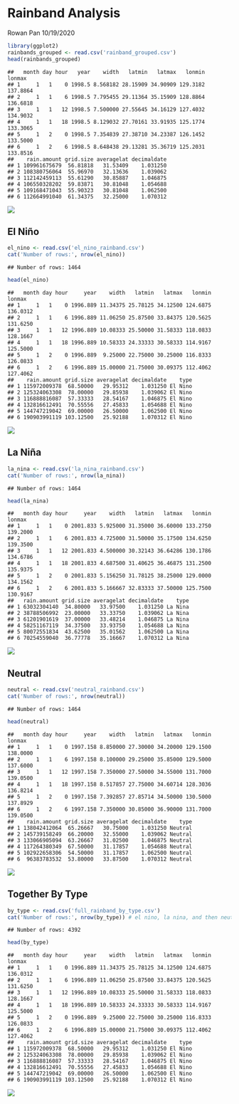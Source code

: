 Rainband Analysis
================
Rowan Pan
10/19/2020

``` r
library(ggplot2)
rainbands_grouped <- read.csv('rainband_grouped.csv')
head(rainbands_grouped)
```

    ##   month day hour   year    width   latmin   latmax   lonmin   lonmax
    ## 1     1   1    0 1998.5 8.568182 28.15909 34.90909 129.3182 137.8864
    ## 2     1   1    6 1998.5 7.795455 29.11364 35.15909 128.8864 136.6818
    ## 3     1   1   12 1998.5 7.500000 27.55645 34.16129 127.4032 134.9032
    ## 4     1   1   18 1998.5 8.129032 27.70161 33.91935 125.1774 133.3065
    ## 5     1   2    0 1998.5 7.354839 27.38710 34.23387 126.1452 133.5000
    ## 6     1   2    6 1998.5 8.648438 29.13281 35.36719 125.2031 133.8516
    ##    rain.amount grid.size averagelat decimaldate
    ## 1 109961675679  56.81818   31.53409    1.031250
    ## 2 108380756064  55.96970   32.13636    1.039062
    ## 3 112142459113  55.61290   30.85887    1.046875
    ## 4 106550328202  59.83871   30.81048    1.054688
    ## 5 109168471043  55.90323   30.81048    1.062500
    ## 6 112664991040  61.34375   32.25000    1.070312

<img src="Rainband_by_type_files/figure-gfm/unnamed-chunk-2-1.png" style="display: block; margin: auto;" />

## El Niño

``` r
el_nino <- read.csv('el_nino_rainband.csv')
cat('Number of rows:', nrow(el_nino))
```

    ## Number of rows: 1464

``` r
head(el_nino)
```

    ##   month day hour     year    width   latmin   latmax   lonmin   lonmax
    ## 1     1   1    0 1996.889 11.34375 25.78125 34.12500 124.6875 136.0312
    ## 2     1   1    6 1996.889 11.06250 25.87500 33.84375 120.5625 131.6250
    ## 3     1   1   12 1996.889 10.08333 25.50000 31.58333 118.0833 128.1667
    ## 4     1   1   18 1996.889 10.58333 24.33333 30.58333 114.9167 125.5000
    ## 5     1   2    0 1996.889  9.25000 22.75000 30.25000 116.8333 126.0833
    ## 6     1   2    6 1996.889 15.00000 21.75000 30.09375 112.4062 127.4062
    ##    rain.amount grid.size averagelat decimaldate    type
    ## 1 115972009378  68.50000   29.95312    1.031250 El Nino
    ## 2 125324063308  78.00000   29.85938    1.039062 El Nino
    ## 3 116888816087  57.33333   28.54167    1.046875 El Nino
    ## 4 132816612491  70.55556   27.45833    1.054688 El Nino
    ## 5 144747219042  69.00000   26.50000    1.062500 El Nino
    ## 6 190903991119 103.12500   25.92188    1.070312 El Nino

<img src="Rainband_by_type_files/figure-gfm/unnamed-chunk-4-1.png" style="display: block; margin: auto;" />

## La Niña

``` r
la_nina <- read.csv('la_nina_rainband.csv')
cat('Number of rows:', nrow(la_nina))
```

    ## Number of rows: 1464

``` r
head(la_nina)
```

    ##   month day hour     year    width   latmin   latmax   lonmin   lonmax
    ## 1     1   1    0 2001.833 5.925000 31.35000 36.60000 133.2750 139.2000
    ## 2     1   1    6 2001.833 4.725000 31.50000 35.17500 134.6250 139.3500
    ## 3     1   1   12 2001.833 4.500000 30.32143 36.64286 130.1786 134.6786
    ## 4     1   1   18 2001.833 4.687500 31.40625 36.46875 131.2500 135.9375
    ## 5     1   2    0 2001.833 5.156250 31.78125 38.25000 129.0000 134.1562
    ## 6     1   2    6 2001.833 5.166667 32.83333 37.50000 125.7500 130.9167
    ##   rain.amount grid.size averagelat decimaldate    type
    ## 1 63032304140  34.80000   33.97500    1.031250 La Nina
    ## 2 38788506992  23.00000   33.33750    1.039062 La Nina
    ## 3 61201901619  37.00000   33.48214    1.046875 La Nina
    ## 4 58251167119  34.37500   33.93750    1.054688 La Nina
    ## 5 80072551834  43.62500   35.01562    1.062500 La Nina
    ## 6 70254559040  36.77778   35.16667    1.070312 La Nina

<img src="Rainband_by_type_files/figure-gfm/unnamed-chunk-6-1.png" style="display: block; margin: auto;" />

## Neutral

``` r
neutral <- read.csv('neutral_rainband.csv')
cat('Number of rows:', nrow(neutral))
```

    ## Number of rows: 1464

``` r
head(neutral)
```

    ##   month day hour     year    width   latmin   latmax   lonmin   lonmax
    ## 1     1   1    0 1997.158 8.850000 27.30000 34.20000 129.1500 138.0000
    ## 2     1   1    6 1997.158 8.100000 29.25000 35.85000 129.5000 137.6000
    ## 3     1   1   12 1997.158 7.350000 27.50000 34.55000 131.7000 139.0500
    ## 4     1   1   18 1997.158 8.517857 27.75000 34.60714 128.3036 136.8214
    ## 5     1   2    0 1997.158 7.392857 27.85714 34.50000 130.5000 137.8929
    ## 6     1   2    6 1997.158 7.350000 30.85000 36.90000 131.7000 139.0500
    ##    rain.amount grid.size averagelat decimaldate    type
    ## 1 138042412064  65.26667   30.75000    1.031250 Neutral
    ## 2 145739158249  66.20000   32.55000    1.039062 Neutral
    ## 3 133066905094  63.26667   31.02500    1.046875 Neutral
    ## 4 117264380349  67.50000   31.17857    1.054688 Neutral
    ## 5 102922658306  54.50000   31.17857    1.062500 Neutral
    ## 6  96383783532  53.80000   33.87500    1.070312 Neutral

<img src="Rainband_by_type_files/figure-gfm/unnamed-chunk-8-1.png" style="display: block; margin: auto;" />

## Together By Type

``` r
by_type <- read.csv('full_rainband_by_type.csv')
cat('Number of rows:', nrow(by_type)) # el nino, la nina, and then neutral
```

    ## Number of rows: 4392

``` r
head(by_type)
```

    ##   month day hour     year    width   latmin   latmax   lonmin   lonmax
    ## 1     1   1    0 1996.889 11.34375 25.78125 34.12500 124.6875 136.0312
    ## 2     1   1    6 1996.889 11.06250 25.87500 33.84375 120.5625 131.6250
    ## 3     1   1   12 1996.889 10.08333 25.50000 31.58333 118.0833 128.1667
    ## 4     1   1   18 1996.889 10.58333 24.33333 30.58333 114.9167 125.5000
    ## 5     1   2    0 1996.889  9.25000 22.75000 30.25000 116.8333 126.0833
    ## 6     1   2    6 1996.889 15.00000 21.75000 30.09375 112.4062 127.4062
    ##    rain.amount grid.size averagelat decimaldate    type
    ## 1 115972009378  68.50000   29.95312    1.031250 El Nino
    ## 2 125324063308  78.00000   29.85938    1.039062 El Nino
    ## 3 116888816087  57.33333   28.54167    1.046875 El Nino
    ## 4 132816612491  70.55556   27.45833    1.054688 El Nino
    ## 5 144747219042  69.00000   26.50000    1.062500 El Nino
    ## 6 190903991119 103.12500   25.92188    1.070312 El Nino

<img src="Rainband_by_type_files/figure-gfm/unnamed-chunk-10-1.png" style="display: block; margin: auto;" />
